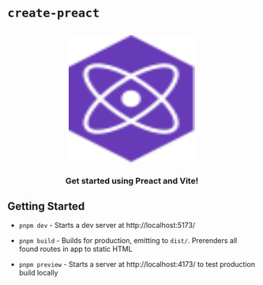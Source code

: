# `create-preact`

<h2 align="center">
  <img height="256" width="256" src="./src/assets/preact.svg">
</h2>

<h3 align="center">Get started using Preact and Vite!</h3>

## Getting Started

-   `pnpm dev` - Starts a dev server at http://localhost:5173/

-   `pnpm build` - Builds for production, emitting to `dist/`. Prerenders all found routes in app to static HTML

-   `pnpm preview` - Starts a server at http://localhost:4173/ to test production build locally
